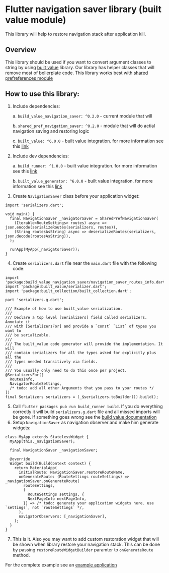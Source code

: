 # Flutter navigation saver library (built value module)

This library will help to restore navigation stack after application kill.

## Overview

This library should be used if you want to convert argument classes to string by using [built value](https://pub.dev/packages/built_value) library. Our library has helper classes that will remove most of bollerplate code.
This library works best with [shared prefreferences module](../shared_pref_navigation_saver)


## How to use this library:

1. Include dependencies:
        
	a. `build_value_navigation_saver: ^0.2.0` 	- current module that will 
        
	b. `shared_pref_navigation_saver: ^0.2.0` 	- module that will do actial navigation saving and restoring logic
        
	c. `built_value: ^6.0.0`					- built value integration. for more information see this [link](https://pub.dev/packages/built_value)
2. Include dev dependencies:
	
	a. `build_runner: ^1.0.0`					- built value integration. for more information see this [link](https://pub.dev/packages/built_value)
	
	b. `built_value_generator: ^6.0.0`			- built value integration. for more information see this [link](https://pub.dev/packages/built_value)
3. Create `NavigationSaver` class before your application widget:
```
import 'serializers.dart';

void main() {
  final NavigationSaver _navigatorSaver = SharedPrefNavigationSaver(
    (Iterable<RouteSettings> routes) async => json.encode(serializeRoutes(serializers, routes)),
    (String routesAsString) async => deserializeRoutes(serializers, json.decode(routesAsString)),
  );

  runApp(MyApp(_navigatorSaver));
}

```
4. Create `serializers.dart` file near the `main.dart` file with the following code:
```
import 'package:build_value_navigation_saver/navigation_saver_routes_info.dart';
import 'package:built_value/serializer.dart';
import 'package:built_collection/built_collection.dart';

part 'serializers.g.dart';

/// Example of how to use built_value serialization.
///
/// Declare a top level [Serializers] field called serializers. Annotate it
/// with [SerializersFor] and provide a `const` `List` of types you want to
/// be serializable.
///
/// The built_value code generator will provide the implementation. It will
/// contain serializers for all the types asked for explicitly plus all the
/// types needed transitively via fields.
///
/// You usually only need to do this once per project.
@SerializersFor([
  RoutesInfo,
  NavigatorRouteSettings,
  /* todo: add all other Arguments that you pass to your routes */
])
final Serializers serializers = (_$serializers.toBuilder()).build();
```
5. Call `flutter packages pub run build_runner build`. If you do everything correctly it will build `serializers.g.dart` file and all missed imports will be gone. If something goes wrong see the [build value documentation](https://pub.dev/packages/built_value)
6. Setup `NavigationSaver` as navigation observer and make him generate widgets:
```
class MyApp extends StatelessWidget {
  MyApp(this._navigationSaver);

  final NavigationSaver _navigationSaver;

  @override
  Widget build(BuildContext context) {
    return MaterialApp(
      initialRoute: NavigationSaver.restoreRouteName,
      onGenerateRoute: (RouteSettings routeSettings) => _navigationSaver.onGenerateRoute(
        routeSettings,
        (
          RouteSettings settings, {
          NextPageInfo nextPageInfo,
        }) => /* todo: generate your application widgets here. use `settings`, not `routeSettings` */,
      ),
      navigatorObservers: [_navigationSaver],
    );
  }
}
```
7. This is it. Also you may want to add custom restoration widget that will be shown when library restore your navigation stack. This can be done by passing `restoreRouteWidgetBuilder` paramter to `onGenerateRoute` method.

For the complete example see an [example application](example)
